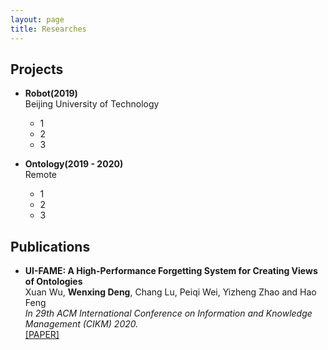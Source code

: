 ```yaml
---
layout: page
title: Researches
---
```

## <i class="fa fa-cubes" aria-hidden="true"></i> Projects  
* **Robot(2019)**  
  Beijing University of Technology
  * 1  
  * 2  
  * 3
  
  
* **Ontology(2019 - 2020)**  
  Remote           
  * 1  
  * 2  
  * 3  
  
## <i class="fa fa-align-left" aria-hidden="true"></i> Publications

* **UI-FAME: A High-Performance Forgetting System for Creating Views of Ontologies**  
  Xuan Wu, **Wenxing Deng**, Chang Lu, Peiqi Wei, Yizheng Zhao and Hao Feng  
  _In 29th ACM International Conference on Information and Knowledge Management (CIKM) 2020._    
  [[PAPER]](/pub/CIKM_2020_paper_2000.pdf)

